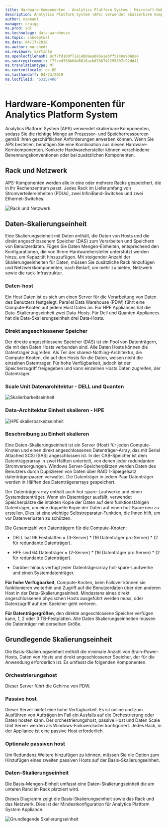 ```yaml
---
title: Hardware-Komponenten - Analytics Platform System | Microsoft-Dokumentation
description: Analytics Platform System (APS) verwendet skalierbare Komponenten, sodass Sie die richtige Menge an Prozessor- und Speicherressourcen gemäß Ihren geschäftlichen Anforderungen erwerben können. Wenn Sie APS bestellen, benötigen Sie eine Kombination aus diesen Hardware-Kernkomponenten.
author: mzaman1
manager: craigg
ms.prod: sql
ms.technology: data-warehouse
ms.topic: conceptual
ms.date: 04/17/2018
ms.author: murshedz
ms.reviewer: martinle
ms.openlocfilehash: 8cf7fd100f72e14b09ea086a1ebff5140a9068a4
ms.sourcegitcommit: f7fced330b64d6616aeb8766747295807c92dd41
ms.translationtype: MT
ms.contentlocale: de-DE
ms.lasthandoff: 04/23/2019
ms.locfileid: "63157400"
---
```

# <a name="hardware-components-for-analytics-platform-system"></a>Hardware-Komponenten für Analytics Platform System

Analytics Platform System (APS) verwendet skalierbare Komponenten, sodass Sie die richtige Menge an Prozessor- und Speicherressourcen gemäß Ihren geschäftlichen Anforderungen erwerben können. Wenn Sie APS bestellen, benötigen Sie eine Kombination aus diesen Hardware-Kernkomponenten. Konkrete Hardwarehersteller können verschiedene Benennungskonventionen oder bei zusätzlichen Komponenten.  
 
  
## <a name="rackandnetwork"></a>Rack und Netzwerk 
 
APS-Komponenten werden alle in eine oder mehrere Racks gespeichert, die in Ihr Rechenzentrum passt. Jedes Rack im Lieferumfang von Stromverteilereinheiten (PDUs), zwei InfiniBand-Switches und zwei Ethernet-Switches.  
  
![Rack und Netzwerk](media/rack-and-network.png "APS-rack und Netzwerk")  
  
## <a name="datascaleunit"></a>Daten-Skalierungseinheit
 
Eine Skalierungseinheit mit Daten enthält, die Daten von Hosts und die direkt angeschlossenem Speicher (DAS) zum Verarbeiten und Speichern von Benutzerdaten. Fügen Sie Daten Mengen-Einheiten, entsprechend den Konfigurationen, die von Ihrem Hardwarehersteller unterstützt werden hinzu, um Kapazität hinzuzufügen. Mit steigender Anzahl der Skalierungseinheiten für Daten, müssen Sie zusätzliche Rack hinzufügen und Netzwerkkomponenten, nach Bedarf, um mehr zu bieten, Netzwerk sowie die rack-Infrastruktur.  
  
### <a name="data-host"></a>Daten-host  

Ein Host Daten ist es sich um einen Server für die Verarbeitung von Daten des Benutzers festgelegt. Parallel Data Warehouse (PDW) führt eine Compute-Knoten auf jedem Host Daten an. Für HPE Appliances hat die Data-Skalierungseinheit zwei Data-Hosts. Für Dell und Quanten Appliances hat die Data-Skalierungseinheit drei Data-Hosts.  
  
### <a name="direct-attached-storage"></a>Direkt angeschlossener Speicher
 
Der direkte angeschlossene Speicher (DAS) ist ein Pool von Datenträgern, die mit den Daten Hosts verbunden sind. Alle Daten Hosts können die Datenträger zugreifen. Als Teil der shared-Nothing-Architektur, die Compute-Knoten, die auf den Hosts für die Daten, weisen nicht die einzelnen Datenträger. Für hohe Verfügbarkeit, jedoch ist der Speicherzugriff freigegeben und kann einzelnen Hosts Daten zugreifen, der Datenträger.  
  
### <a name="data-scale-unit-architecture---dell-and-quanta"></a>Scale Unit Datenarchitektur - DELL und Quanten
  
![Skalierbarkeitseinheit](media/scalability-unit-dell.png "Dell skalierbarkeitseinheit")  
  
### <a name="data-scale-unit-architecture---hpe"></a>Data-Architektur Einheit skalieren - HPE 
 
![HPE skalierbarkeitseinheit](media/scalability-unit-hpe.png "HPE skalierbarkeitseinheit")  
  
### <a name="data-scale-unit-description"></a>Beschreibung zu Einheit skalieren

Eine Daten-Skalierungseinheit ist ein Server (Host) für jeden Compute-Knoten und einen direkt angeschlossenen Datenträger-Array, das mit Serial Attached SCSI (SAS) angeschlossen ist. In der CAB-Speicher ist dem Datenträgerarray in zwei Hälften unterteilt, von denen jeder redundanten Stromversorgungen. Windows Server-Speicherplätzen werden Daten des Benutzers durch Duplizieren von Daten über RAID 1-Spiegelsatz datenträgerpaaren verwaltet. Die Datenträger in jedem Paar Datenträger werden in Hälften des Datenträgerarrays gespeichert.  
  
Der Datenträgerarray enthält auch hot-spare-Laufwerke und einen Systemdatenträger. Wenn ein Datenträger ausfällt, verwendet Speicherplätze die intakten Kopie der Daten auf dem funktionsfähigen Datenträger, um eine doppelte Kopie der Daten auf einen hot-Spare neu zu erstellen. Dies ist eine wichtige Selbstreparatur-Funktion, die Ihnen hilft, um vor Datenverlusten zu schützen.  
  
Die Gesamtzahl von Datenträgern für die Compute-Knoten:  
  
-   DELL hat 96 Festplatten = (3-Server) * (16 Datenträger pro Server) \* (2 für redundante Datenträger).  
  
-   HPE sind 64 Datenträger = (2-Server) * (16 Datenträger pro Server) \* (2 für redundante Datenträger).  
  
-   Darüber hinaus verfügt jeder Datenträgerarray hot-spare-Laufwerke und einen Systemdatenträger.  
  
**Für hohe Verfügbarkeit**, Compute-Knoten, beim Failover können sie funktionieren weiterhin und Zugriff auf die Benutzerdaten über den anderen Host in der Data-Skalierungseinheit. Mindestens eines direkt angeschlossenen physischen Hosts ausgeführt werden muss, oder Datenzugriff auf den Speicher geht verloren.  
  
**Für Datenträgergrößen**, den direkte angeschlossene Speicher verfügen kann, 1, 2 oder 3 TB-Festplatten. Alle Daten Skalierungseinheiten müssen die Datenträger mit derselben Größe.  
  
## <a name="basescaleunit"></a>Grundlegende Skalierungseinheit 
 
Die Basis-Skalierungseinheit enthält die minimale Anzahl von Brain-Power-Hosts, Daten von Hosts und direkt angeschlossener Speicher, der für die Anwendung erforderlich ist. Es umfasst die folgenden Komponenten. 
  
### <a name="orchestration-host"></a>Orchestrierungshost  
Dieser Server führt die Gehirne von PDW.
  
### <a name="passive-host"></a>Passive host  
Dieser Server bietet eine hohe Verfügbarkeit. Es ist online und zum Ausführen von Aufträgen im Fall ein Ausfalls auf die Orchestrierung oder Daten hosten kann. Der orchestrierungshost, passive Host und Daten Scale Unit Server werden als Windows-Failovercluster konfiguriert. Jedes Rack, in der Appliance ist eine passive Host erforderlich.  
  
### <a name="optional-passive-host"></a>Optionale passiven host  
Um Redundanz Weitere hinzufügen zu können, müssen Sie die Option zum Hinzufügen eines zweiten passiven Hosts auf der Basis-Skalierungseinheit.  
  
### <a name="data-scale-unit"></a>Daten-Skalierungseinheit  
Die Basis-Mengen-Einheit umfasst eine Daten-Skalierungseinheit die am unteren Rand im Rack platziert wird.  
  
Dieses Diagramm zeigt die Basis-Skalierungseinheit sowie das Rack und das Netzwerk. Dies ist der Mindestkonfiguration für Analytics Platform System Appliance.  
  
![Grundlegende Skalierungseinheit](media/base-scale-unit.png "Basis-Skalierungseinheit")  
 
